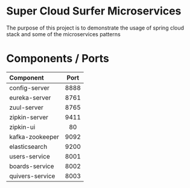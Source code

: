 # Super Cloud Surfer Microservices
The purpose of this project is to demonstrate the usage of spring cloud stack and some of the microservices patterns

# Components / Ports
| Component|Port|
|:----------------|:----:|
| config-server   | 8888 |
| eureka-server   | 8761 |
| zuul-server     | 8765 |
| zipkin-server   | 9411 |
| zipkin-ui       | 80 |
| kafka-zookeeper | 9092 |
| elasticsearch   | 9200 |
| users-service   | 8001 |
| boards-service  | 8002 |
| quivers-service | 8003 |
